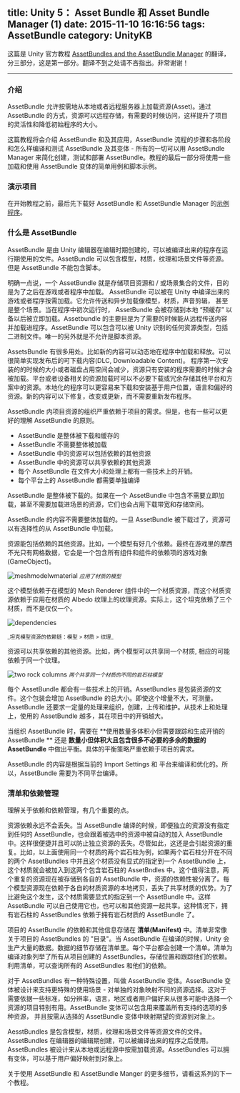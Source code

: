 title: Unity 5： Asset Bundle 和 Asset Bundle Manager (1)
date: 2015-11-10 16:16:56
tags: AssetBundle
category: UnityKB
---

这篇是 Unity 官方教程 [AssetBundles and the AssetBundle Manager](http://unity3d.com/cn/learn/tutorials/topics/scripting/assetbundles-and-assetbundle-manager?playlist=17117) 的翻译， 分三部分，这是第一部分。翻译不到之处请不吝指出。非常谢谢！
<hr>

<div style="display:none">
#~###INTRODUCTION

AssetBundles allow on demand streaming and loading of Assets from a local or remote location. With AssetBundles, Assets can be stored remotely and accessed as needed, increasing the flexibility of the project and reducing the initial application size.
</div>

### 介绍  

AssetBundle 允许按需地从本地或者远程服务器上加载资源(Asset)。通过 AssetBundle 的方式，资源可以远程存储，有需要的时候访问，这样提升了项目的灵活性和降低初始程序的大小。

<div style="display:none">
This lesson will introduce AssetBundles and discuss how to work with them, the steps and stages of the AssetBundle workflow, how to assign Assets to an AssetBundle, how and when to use AssetBundle Variants, how to build and test AssetBundles and Variants - all in the context of using the AssetBundle Manager to simplify creating, testing and deploying AssetBundles. The final section of the lesson will cover specific examples of loading and using AssetBundles and AssetBundle Variants with simple use-cases and simple example scripts.
</div>

这篇教程将会介绍 AssetBundle 和及其应用，AssetBundle 流程的步骤和各阶段和怎么样编译和测试 AssetBundle 及其变体 - 所有的一切可以用 AssetBundle Manager 来简化创建，测试和部署 AssetBundle。教程的最后一部分将使用一些加载和使用 AssetBundle 变体的简单用例和脚本示例。

<div style='display:none'>
###SAMPLE PROJECT
</div>

### 演示项目

<div style='display:none'>
Before starting this Tutorial Article, it would be best to download the AssetBundle Manager with the AssetBundle Sample project here.
</div>

在开始教程之前，最后先下载好 AssetBundle 和 AssetBundle Manager 的[示例程序](http://u3d.as/jyk)。

<div style='display:none'>
###WHAT IS AN ASSETBUNDLE?

AssetBundles are files created in the Unity editor during edit-time, which can be used later by a build of a project at run-time. AssetBundles can contain asset files such as models, materials, textures and scenes. AssetBundles cannot contain scripts.
</div>

### 什么是 AssetBundle

AssetBundle 是由 Unity 编辑器在编辑时期创建的，可以被编译出来的程序在运行期使用的文件。AssetBundle 可以包含模型，材质，纹理和场景文件等资源。但是 AssetBundle 不能包含脚本。

<div style='display:none'>
Specifically, an AssetBundle is a collection of assets and/or scenes from a project saved in a compact file with the purpose of being loaded separately to the built executable application. AssetBundles can be loaded on demand by a game or application built in Unity. This allows streaming and asynchronous loading of content such as models, textures, audio clips, or even entire scenes. AssetBundles can be “pre-cached” and stored locally for immediate loading when first running an application. The primary purpose of AssetBundles, however, is to stream content on demand from a remote location, to be loaded into the application as necessary. AssetBundles can contain any kind of asset type recognized by Unity, including custom binary data. The only exception is that script assets are not allowed.
</div>

明确一点说，一个 AssetBundle 就是存储项目资源和 / 或场景集合的文件，目的是为了之后在游戏或者程序中加载。
AssetBundle 可以被在 Unity 中编译出来的游戏或者程序按需加载。它允许传送和异步加载像模型，材质，声音剪辑，
甚至是整个场景。当在程序中初次运行时， AssetBundle 会被存储到本地 “预缓存” 以备以后被立即加载。Assetbundle 的主要目是为了需要的时候能从远程传送内容并加载进程序。AssetBundle 可以包含可以被 Unity 识别的任何资源类型，包括二进制文件。唯一的另外就是不允许是脚本资源。

<div style='display:none'>
There are many use-cases for AssetBundles. New content can be dynamically loaded and unloaded from an application. Post-release DLC can easily be implemented. An application’s disk footprint or size can be reduced when first deployed, with assets being loaded after installation of the application and only as the assets are needed. Platform and device specific assets can be loaded without having to download or store redundant assets for other platforms or resolutions. Localization of applications becomes easy by downloading and installing only the assets needed based on the user’s location, language or preferences. Applications can be fixed, changed or updated with new content without having to resubmit the application for approval.
</div>

AssetsBundle 有很多用处。比如新的内容可以动态地在程序中加载和释放。可以很简单实现发布后的可下载内容(DLC, Downloadable Content)。
程序第一次安装的的时候的大小或者磁盘占用空间会减少，资源只有安装的程序需要的时候才会被加载。平台或者设备相关的资源加载时可以不必要下载或冗余存储其他平台和方案中的资源。本地化的程序可以更容易来下载和安装基于用户位置，语言和偏好的资源。新的内容可以下修复，改变或更新，而不需要重新发布程序。

<div style='display:none'>
The detailed organization of any project’s assets into AssetBundles will be heavily dependent upon the needs of that particular project. There are, however, some basic tenets to understand about AssetBundles.
</div>

AssetBundle 内项目资源的组织严重依赖于项目的需求。但是，也有一些可以更好的理解 AssetBundle 的原则。

<!--more-->

<div style='display:none'>
* AssetBundles are downloaded and cached in their entirety.
* AssetBundles do not need to be loaded in their entirety.
* Assets in AssetBundles can have dependencies on other assets.
* Assets in AssetBundles can share dependencies with other assets.
* Each AssetBundle has some technical overhead, both in the size of the file and the need to manage that file.
* AssetBundles should be built for each target platform.
</div>

* AssetBundle 是整体被下载和缓存的
* AssetBundle 不需要整体被加载
* AssetBundle 中的资源可以包括依赖的其他资源
* AssetBundle 中的资源可以共享依赖的其他资源
* 每个 AssetBundle 在文件大小和处理上都有一些技术上的开销。
* 每个平台上的 AssetBundle 都需要单独编译

<div style='display:none'>
AssetBundles are downloaded in their entirety. If an AssetBundle contains Assets that are not immediately needed, even though they won’t necessarily be loaded into the scene, they will take up both bandwidth to download and disk-space to store.
</div>

AssetBundle 是整体被下载的。如果在一个 AssetBundle 中包含不需要立即加载，甚至不需要加载进场景的资源，它们也会占用下载带宽和存储空间。

<div style='display:none'>
The contents of AssetBundles do not need to be loaded in their entirety. Once an AssetBundle has been downloaded, Assets can be selectively loaded from the AssetBundle.
</div>

AssetBundle 的内容不需要整体加载的。一旦 AssetBundle 被下载过了，资源可以有选择性的从 AssetBundle 中加载。

<div style='display:none'>
Assets can have dependencies on other assets. For example, a model can have several dependencies. The final model in the game is not just mesh data, but it is a GameObject with all of its Components and all of the Component’s dependencies.
</div>

资源能包括依赖的其他资源。比如，一个模型有好几个依赖。最终在游戏里的摩西不光只有网格数据，它会是一个包含所有组件和组件的依赖项的游戏对象(GameObject)。

![meshmodelwmaterial](http://unity3d.com/sites/default/files/meshmodelwmaterial.png) 
<small>_应用了材质的模型_</small>

<div style='display:none'>
This model is dependent on a Material Asset in the model’s Mesh Renderer, and that Material Asset is dependent on a Texture Asset for the Material’s Albedo Texture. As a matter of fact, this tank is dependent upon three Materials, not just one.
</div>

这个模型依赖于在模型的 Mesh Renderer 组件中的一个材质资源，而这个材质资源依赖于应用在材质的 Albedo 纹理上的纹理资源。实际上，这个坦克依赖了三个材质，而不是仅仅一个。

![dependencies](http://unity3d.com/sites/default/files/dependencies2.png)
<div style='display:none'>
_The tank model’s Asset dependency chain: Model > Material > Texture_
</div>
<small>_坦克模型资源的依赖链：模型 > 材质 > 纹理_</small>

<div style='display:none'>
Assets can share dependencies with other assets. For example, two different models can share the same Material, which in turn could be dependent on a Texture.
</div>


资源可以共享依赖的其他资源。比如，两个模型可以共享同一个材质, 相应的可能依赖于同一个纹理。

<div style='display:none'>
_Both rock columns are different models that share the same Material_
</div>	

![two rock columns](http://unity3d.com/sites/default/files/two_rock_columns.png) 
<small>_两个共享同一个材质的不同的岩石柱模型_</small>

<div style='display:none'>
Each AssetBundle has some technical overhead. AssetBundles are files that wrap Assets. This wrapper adds to the overall size of the AssetBundle. Even though this is not a significant increase in size, it is measureable. AssetBundles also require a certain amount of management to organize, create, upload and maintain. The more AssetBundles being used increases overhead for a project, both technical and managerial.
</div>

每个 AssetBundle 都会有一些技术上的开销。AssetBundles 是包装资源的文件。这个包装会增加 AssetBundle 的总大小。即使这个增量不大，可测量。AssetBundle 还要求一定量的处理来组织，创建，上传和维护。从技术上和处理上，使用的 AssetBundle 越多，其在项目中的开销越大。

<div style='display:none'>
When organizing AssetBundles, a balance must be struck between too many small AssetBundles that need to be tracked and generate overhead, and too few AssetBundles that are large and contain unnecessary or redundant data. The exact balance will depend heavily upon the needs of the project.
</div>

当组织 AssetBundle 时，需要在 **使用数量多体积小但需要跟踪和生成开销的 AssetBundle ** 还是 
**数量小但体积大且包含很多不必要的多余的数据的 AssetBundle** 中做出平衡。具体的平衡策略严重依赖于项目的需求。

<div style='display:none'>
The contents of an AssetBundle are compiled and optimized for the current target platform according to the Import Settings and the current Target Platform. Because of this, AssetBundles should be built for each target platform.
</div>

AssetBundle 的内容是根据当前的 Import Settings 和 平台来编译和优化的。所以，AssetBundle 需要为不同平台编译。

<div style='display:none'>
###MANIFESTS AND DEPENDENCY MANAGEMENT

There are several important points to understand regarding dependencies and dependency management.
</div>

### 清单和依赖管理

理解关于依赖和依赖管理，有几个重要的点。

<div style='display:none'>
Asset dependencies are never lost. Dependent Assets will be added to the AssetBundle automatically along with the selected Asset if that dependent Asset has not been assigned to any AssetBundle when the AssetBundles are built. This is very convenient and prevents the loss of dependent assets. However, this can also cause the duplication of Assets. For example, using the two rock columns above which share the same Material, if both rock columns are in separate AssetBundles and the Material is not explicitly assigned to an AssetBundle, that Material will be added to both AssetBundles containing the rock columns. It is worth noting that when this happens, both duplicate Assets are stored in their respective AssetBundles and the Asset dependencies are now split. Each model Asset will now depend upon the local copy of the Material Asset, removing any advantage of having shared Material Assets. To prevent this from happening, the Material needs to be explicitly assigned to an AssetBundle. This can be an AssetBundle of its own, or shared with other Assets. In either case, the AssetBundles with the rock columns will now be dependent upon the AssetBundle with the rocks’ Material.
</div>

资源依赖永远不会丢失。当 AssetBundle 编译的时候，即便独立的资源没有指定到任何的 AssetBundle，也会跟着被选中的资源中被自动的加入 AssetBundle中。这样很便捷并且可以防止独立资源的丢失。尽管如此，这还是会引起资源的重复。比如，以上面使用同一个材质的两个岩石柱为例，如果两个岩石柱分开在不同的两个 AssetBundles 中并且这个材质没有显式的指定到一个 AssetBundle 上，这个材质就会被加入到这两个包含岩石柱的 AssetBndles 中。这个值得注意，两个重复的资源现在被存储到各自的 AssetBundle 中，资源的依赖性被分离了。每个模型资源现在依赖于各自的材质资源的本地拷贝，丢失了共享材质的优势。为了比避免这个发生，这个材质需要显式的指定到一个 AssetBundle 中。这样 AssetBundle 可以自己使用它也，也可以和其他资源一起共享。这种情况下，拥有岩石柱的 AssetBundles 依赖于拥有岩石材质的 AssetBundle 了。

<div style='display:none'>
The dependencies and other information for a project’s AssetBundles are stored in a Manifest. The manifest is very much like a “table of contents” for the project’s AssetBundles. When AssetBundles are built, Unity generates a large amount of data. The details of this data are saved in the Manifest. There is one Manifest created for each target platform. The Manifest lists all of the AssetBundles created from the project for the current build target, and stores and tracks all of their dependencies. With the Manifest, it is possible to query all AssetBundles and all their dependencies.
</div>

项目的 AssetBundle 的依赖和其他信息存储在 **清单(Manifest)** 中。清单非常像关于项目的 AssetBundles 的 "目录"。当 AssetBundle 在编译的时候，Unity 会生产大量的数据。数据的细节存储在清单里。每个平台都会创建一个清单。清单为编译对象列举了所有从项目创建的 AssetBundles，存储位置和跟踪他们的依赖。利用清单，可以查询所有的 AssetBundles 和他们的依赖。

<div style='display:none'>
There is one special setup for AssetBundles called AssetBundle Variants. AssetBundle Variants are designed to support one specific use case - remapping a choice of different Assets to individual objects in a project. This is particularly useful when working with projects that need to select one Asset from a wide variety of different possible choices based on criteria like resolution, language, localization, or user preference. AssetBundle Variants can hold the variety of Assets required to cover all supported options for an object and the desired Asset can be mapped to that object as needed from the chosen AssetBundle Variant.
</div>

对于 AssetBundles 有一种特殊设置，叫做 AssetBundle 变体。AssetBundle 变体被设计来支持更特殊的使用场景 - 对单独的对象映射不同的资源选择。这对于需要依据一些标准，如分辨率，语言，地区或者用户偏好来从很多可能中选择一个资源的项目特别有用。AssetBundle 变体可以包含用来覆盖所有支持的选项的多种资源，
并且按需从选择的 AssetBundle 变体中映射期望的资源到对象上。

<div style='display:none'>
AssetBundles are files which contain asset files such as models, materials, textures and scenes. AssetBundles are created by the Unity editor during edit-time and can be used later at run-time by a built application. AssetBundles are designed to load Assets on demand from a local or remote source. AssetBundles can have Variants which can be mapped to objects in the scene depending upon the user’s preference.
</div>

AesstBundles 是包含模型，材质，纹理和场景文件等资源文件的文件。AssetBundles 在编辑器的编辑期创建，可以被编译出来的程序之后使用。AssetBundles 被设计来从本地或远程源中按需加载资源。AssetBundles 可以拥有变体，可以基于用户偏好映射到对象上。

<div style='display:none'>
For more detailed information about working with AssetBundles and the AssetBundle Manager, please see the next tutorial lesson in this series.
</div>

关于使用 AssetBundle 和  AssetBundle Manger 的更多细节，请看这系列的下一个教程。